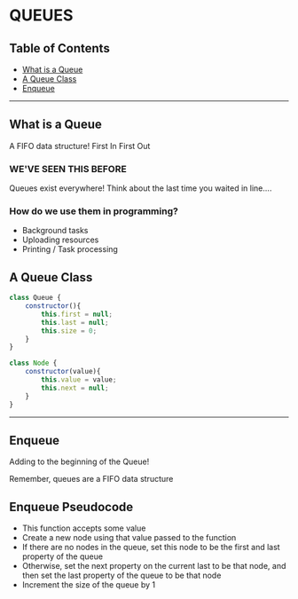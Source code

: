 # QUEUES

## Table of Contents

- [What is a Queue](#what-is-a-queue)
- [A Queue Class](#a-queue-class)
- [Enqueue](#queues)

---

## **What is a Queue**
A FIFO data structure!
First In First Out


### WE'VE SEEN THIS BEFORE
Queues exist everywhere! Think about the last time you waited in line....  

### How do we use them in programming?  
- Background tasks  
- Uploading resources  
- Printing / Task processing

## A Queue Class

```js
class Queue {
    constructor(){
        this.first = null;
        this.last = null;
        this.size = 0;
    }
}
```
```js
class Node {
    constructor(value){
        this.value = value;
        this.next = null;
    }
}
```
---

## Enqueue
Adding to the beginning of the Queue!

Remember, queues are a FIFO data structure

## Enqueue Pseudocode
- This function accepts some value
- Create a new node using that value passed to the function
- If there are no nodes in the queue, set this node to be the first and last property of the queue
- Otherwise, set the next property on the current last to be that node, and then set the last property of the queue to be that node
- Increment the size of the queue by 1